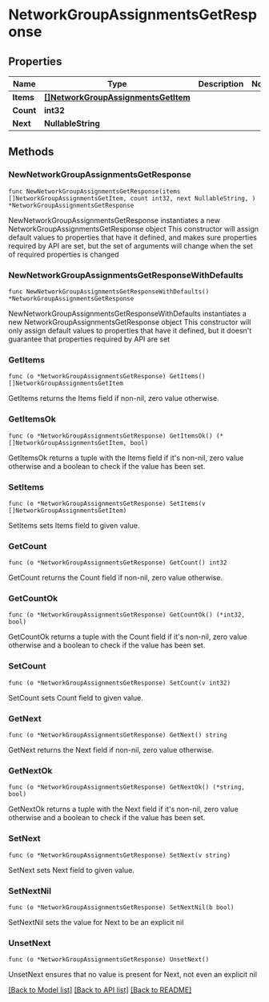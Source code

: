 # NetworkGroupAssignmentsGetResponse

## Properties

Name | Type | Description | Notes
------------ | ------------- | ------------- | -------------
**Items** | [**[]NetworkGroupAssignmentsGetItem**](NetworkGroupAssignmentsGetItem.md) |  | 
**Count** | **int32** |  | 
**Next** | **NullableString** |  | 

## Methods

### NewNetworkGroupAssignmentsGetResponse

`func NewNetworkGroupAssignmentsGetResponse(items []NetworkGroupAssignmentsGetItem, count int32, next NullableString, ) *NetworkGroupAssignmentsGetResponse`

NewNetworkGroupAssignmentsGetResponse instantiates a new NetworkGroupAssignmentsGetResponse object
This constructor will assign default values to properties that have it defined,
and makes sure properties required by API are set, but the set of arguments
will change when the set of required properties is changed

### NewNetworkGroupAssignmentsGetResponseWithDefaults

`func NewNetworkGroupAssignmentsGetResponseWithDefaults() *NetworkGroupAssignmentsGetResponse`

NewNetworkGroupAssignmentsGetResponseWithDefaults instantiates a new NetworkGroupAssignmentsGetResponse object
This constructor will only assign default values to properties that have it defined,
but it doesn't guarantee that properties required by API are set

### GetItems

`func (o *NetworkGroupAssignmentsGetResponse) GetItems() []NetworkGroupAssignmentsGetItem`

GetItems returns the Items field if non-nil, zero value otherwise.

### GetItemsOk

`func (o *NetworkGroupAssignmentsGetResponse) GetItemsOk() (*[]NetworkGroupAssignmentsGetItem, bool)`

GetItemsOk returns a tuple with the Items field if it's non-nil, zero value otherwise
and a boolean to check if the value has been set.

### SetItems

`func (o *NetworkGroupAssignmentsGetResponse) SetItems(v []NetworkGroupAssignmentsGetItem)`

SetItems sets Items field to given value.


### GetCount

`func (o *NetworkGroupAssignmentsGetResponse) GetCount() int32`

GetCount returns the Count field if non-nil, zero value otherwise.

### GetCountOk

`func (o *NetworkGroupAssignmentsGetResponse) GetCountOk() (*int32, bool)`

GetCountOk returns a tuple with the Count field if it's non-nil, zero value otherwise
and a boolean to check if the value has been set.

### SetCount

`func (o *NetworkGroupAssignmentsGetResponse) SetCount(v int32)`

SetCount sets Count field to given value.


### GetNext

`func (o *NetworkGroupAssignmentsGetResponse) GetNext() string`

GetNext returns the Next field if non-nil, zero value otherwise.

### GetNextOk

`func (o *NetworkGroupAssignmentsGetResponse) GetNextOk() (*string, bool)`

GetNextOk returns a tuple with the Next field if it's non-nil, zero value otherwise
and a boolean to check if the value has been set.

### SetNext

`func (o *NetworkGroupAssignmentsGetResponse) SetNext(v string)`

SetNext sets Next field to given value.


### SetNextNil

`func (o *NetworkGroupAssignmentsGetResponse) SetNextNil(b bool)`

 SetNextNil sets the value for Next to be an explicit nil

### UnsetNext
`func (o *NetworkGroupAssignmentsGetResponse) UnsetNext()`

UnsetNext ensures that no value is present for Next, not even an explicit nil

[[Back to Model list]](../README.md#documentation-for-models) [[Back to API list]](../README.md#documentation-for-api-endpoints) [[Back to README]](../README.md)


